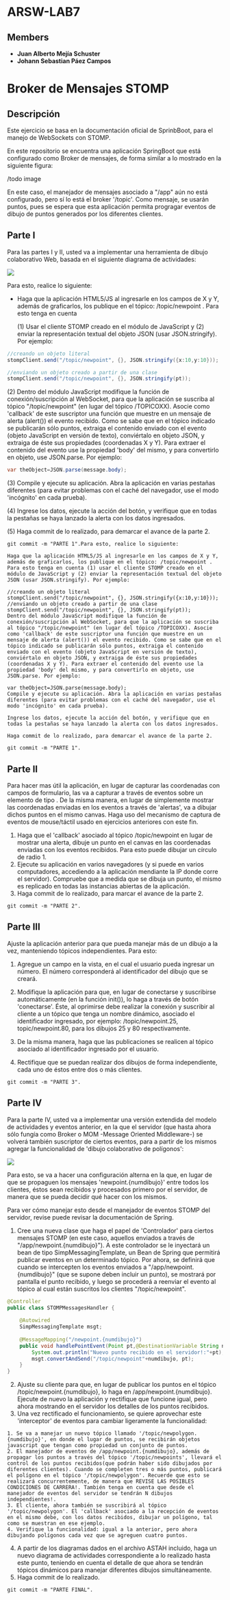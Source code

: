 # ARSW-LAB7

## Members 
- **Juan Alberto Mejía Schuster**
- **Johann Sebastian Páez Campos**
# Broker de Mensajes STOMP

## Descripción

Este ejercicio se basa en la documentación oficial de SprinbBoot, para el manejo de WebSockets con STOMP.

En este repositorio se encuentra una aplicación SpringBoot que está configurado como Broker de mensajes, de forma similar a lo mostrado en la siguiente figura:

/todo image

En este caso, el manejador de mensajes asociado a "/app" aún no está configurado, pero sí lo está el broker '/topic'. Como mensaje, se usarán puntos, pues se espera que esta aplicación permita progragar eventos de dibujo de puntos generados por los diferentes clientes.

## Parte I

Para las partes I y II, usted va a implementar una herramienta de dibujo colaborativo Web, basada en el siguiente diagrama de actividades:

![](https://github.com/jualme/ARSW-LAB7/blob/master/img/P1-AD.png)

Para esto, realice lo siguiente:

  - Haga que la aplicación HTML5/JS al ingresarle en los campos de X y Y, además de graficarlos, los publique en el tópico: /topic/newpoint . Para esto tenga en cuenta 
  
    (1) Usar el cliente STOMP creado en el módulo de JavaScript y (2) enviar la representación textual del objeto JSON (usar JSON.stringify). Por ejemplo:
    
 ```java   
//creando un objeto literal
stompClient.send("/topic/newpoint", {}, JSON.stringify({x:10,y:10}));
```
```java
//enviando un objeto creado a partir de una clase
stompClient.send("/topic/newpoint", {}, JSON.stringify(pt)); 
```

  (2) Dentro del módulo JavaScript modifique la función de conexión/suscripción al WebSocket, para que la aplicación se suscriba al tópico "/topic/newpoint" (en lugar del tópico /TOPICOXX). Asocie como 'callback' de este suscriptor una función que muestre en un mensaje de alerta (alert()) el evento recibido. Como se sabe que en el tópico indicado se publicarán sólo puntos, extraiga el contenido enviado con el evento (objeto JavaScript en versión de texto), conviértalo en objeto JSON, y extraiga de éste sus propiedades (coordenadas X y Y). Para extraer el contenido del evento use la propiedad 'body' del mismo, y para convertirlo en objeto, use JSON.parse. Por ejemplo:
  
```java
var theObject=JSON.parse(message.body);
```

   (3) Compile y ejecute su aplicación. Abra la aplicación en varias pestañas diferentes (para evitar problemas con el caché del navegador, use el modo 'incógnito' en cada prueba).
  
   (4) Ingrese los datos, ejecute la acción del botón, y verifique que en todas la pestañas se haya lanzado la alerta con los datos ingresados.
  
   (5) Haga commit de lo realizado, para demarcar el avance de la parte 2.
  
```
git commit -m "PARTE 1".Para esto, realice lo siguiente:

Haga que la aplicación HTML5/JS al ingresarle en los campos de X y Y, además de graficarlos, los publique en el tópico: /topic/newpoint . Para esto tenga en cuenta (1) usar el cliente STOMP creado en el módulo de JavaScript y (2) enviar la representación textual del objeto JSON (usar JSON.stringify). Por ejemplo:

//creando un objeto literal
stompClient.send("/topic/newpoint", {}, JSON.stringify({x:10,y:10}));
//enviando un objeto creado a partir de una clase
stompClient.send("/topic/newpoint", {}, JSON.stringify(pt)); 
Dentro del módulo JavaScript modifique la función de conexión/suscripción al WebSocket, para que la aplicación se suscriba al tópico "/topic/newpoint" (en lugar del tópico /TOPICOXX). Asocie como 'callback' de este suscriptor una función que muestre en un mensaje de alerta (alert()) el evento recibido. Como se sabe que en el tópico indicado se publicarán sólo puntos, extraiga el contenido enviado con el evento (objeto JavaScript en versión de texto), conviértalo en objeto JSON, y extraiga de éste sus propiedades (coordenadas X y Y). Para extraer el contenido del evento use la propiedad 'body' del mismo, y para convertirlo en objeto, use JSON.parse. Por ejemplo:

var theObject=JSON.parse(message.body);
Compile y ejecute su aplicación. Abra la aplicación en varias pestañas diferentes (para evitar problemas con el caché del navegador, use el modo 'incógnito' en cada prueba).

Ingrese los datos, ejecute la acción del botón, y verifique que en todas la pestañas se haya lanzado la alerta con los datos ingresados.

Haga commit de lo realizado, para demarcar el avance de la parte 2.

git commit -m "PARTE 1".
```  
  
## Parte II
 
Para hacer mas útil la aplicación, en lugar de capturar las coordenadas con campos de formulario, las va a capturar a través de eventos sobre un elemento de tipo <canvas>. De la misma manera, en lugar de simplemente mostrar las coordenadas enviadas en los eventos a través de 'alertas', va a dibujar dichos puntos en el mismo canvas. Haga uso del mecanismo de captura de eventos de mouse/táctil usado en ejercicios anteriores con este fin.

  1. Haga que el 'callback' asociado al tópico /topic/newpoint en lugar de mostrar una alerta, dibuje un punto en el canvas en las coordenadas enviadas con los eventos recibidos. Para esto puede dibujar un círculo de radio 1.
  2. Ejecute su aplicación en varios navegadores (y si puede en varios computadores, accediendo a la aplicación mendiante la IP donde corre el servidor). Compruebe que a medida que se dibuja un punto, el mismo es replicado en todas las instancias abiertas de la aplicación.
  3. Haga commit de lo realizado, para marcar el avance de la parte 2.
  
  ``` 
  git commit -m "PARTE 2".
  ```  
  
 ## Parte III

Ajuste la aplicación anterior para que pueda manejar más de un dibujo a la vez, manteniendo tópicos independientes. Para esto:

  1. Agregue un campo en la vista, en el cual el usuario pueda ingresar un número. El número corresponderá al identificador del dibujo que se creará.
  2. Modifique la aplicación para que, en lugar de conectarse y suscribirse automáticamente (en la función init()), lo haga a través de botón 'conectarse'. Éste, al oprimirse debe realizar la conexión y suscribir al cliente a un tópico que tenga un nombre dinámico, asociado el identificador ingresado, por ejemplo: /topic/newpoint.25, topic/newpoint.80, para los dibujos 25 y 80 respectivamente.
  3. De la misma manera, haga que las publicaciones se realicen al tópico asociado al identificador ingresado por el usuario.
  
  4. Rectifique que se puedan realizar dos dibujos de forma independiente, cada uno de éstos entre dos o más clientes.
  
  ``` 
  git commit -m "PARTE 3".
  ```  
 ## Parte IV
 
 Para la parte IV, usted va a implementar una versión extendida del modelo de actividades y eventos anterior, en la que el servidor (que hasta ahora sólo fungía como Broker o MOM -Message Oriented Middleware-) se volverá también suscriptor de ciertos eventos, para a partir de los mismos agregar la funcionalidad de 'dibujo colaborativo de polígonos':
 
![](https://github.com/jualme/ARSW-LAB7/blob/master/img/P2-AD.png)


Para esto, se va a hacer una configuración alterna en la que, en lugar de que se propaguen los mensajes 'newpoint.{numdibujo}' entre todos los clientes, éstos sean recibidos y procesados primero por el servidor, de manera que se pueda decidir qué hacer con los mismos.

Para ver cómo manejar esto desde el manejador de eventos STOMP del servidor, revise puede revisar la documentación de Spring.

  1. Cree una nueva clase que haga el papel de 'Controlador' para ciertos mensajes STOMP (en este caso, aquellos enviados a través de "/app/newpoint.{numdibujo}"). A este controlador se le inyectará un bean de tipo SimpMessagingTemplate, un Bean de Spring que permitirá publicar eventos en un determinado tópico. Por ahora, se definirá que cuando se intercepten los eventos enviados a "/app/newpoint.{numdibujo}" (que se supone deben incluir un punto), se mostrará por pantalla el punto recibido, y luego se procederá a reenviar el evento al tópico al cual están suscritos los clientes "/topic/newpoint".
  
```java 
@Controller
public class STOMPMessagesHandler {
	
	@Autowired
	SimpMessagingTemplate msgt;
    
	@MessageMapping("/newpoint.{numdibujo}")    
	public void handlePointEvent(Point pt,@DestinationVariable String numdibujo) throws Exception {
		System.out.println("Nuevo punto recibido en el servidor!:"+pt);
		msgt.convertAndSend("/topic/newpoint"+numdibujo, pt);
	}
}
``` 

  2. Ajuste su cliente para que, en lugar de publicar los puntos en el tópico /topic/newpoint.{numdibujo}, lo haga en /app/newpoint.{numdibujo}. Ejecute de nuevo la aplicación y rectifique que funcione igual, pero ahora mostrando en el servidor los detalles de los puntos recibidos.
  3. Una vez rectificado el funcionamiento, se quiere aprovechar este 'interceptor' de eventos para cambiar ligeramente la funcionalidad:
  
    1. Se va a manejar un nuevo tópico llamado '/topic/newpolygon.{numdibujo}', en donde el lugar de puntos, se recibirán objetos javascript que tengan como propiedad un conjunto de puntos.
    2. El manejador de eventos de /app/newpoint.{numdibujo}, además de propagar los puntos a través del tópico '/topic/newpoints', llevará el control de los puntos recibidos(que podrán haber sido dibujados por diferentes clientes). Cuando se completen tres o más puntos, publicará el polígono en el tópico '/topic/newpolygon'. Recuerde que esto se realizará concurrentemente, de manera que REVISE LAS POSIBLES CONDICIONES DE CARRERA!. También tenga en cuenta que desde el manejador de eventos del servidor se tendrán N dibujos independientes!.
    3. El cliente, ahora también se suscribirá al tópico '/topic/newpolygon'. El 'callback' asociado a la recepción de eventos en el mismo debe, con los datos recibidos, dibujar un polígono, tal como se muestran en ese ejemplo.
    4. Verifique la funcionalidad: igual a la anterior, pero ahora dibujando polígonos cada vez que se agreguen cuatro puntos.
  4. A partir de los diagramas dados en el archivo ASTAH incluido, haga un nuevo diagrama de actividades correspondiente a lo realizado hasta este punto, teniendo en cuenta el detalle de que ahora se tendrán tópicos dinámicos para manejar diferentes dibujos simultáneamente.
  5. Haga commit de lo realizado.
   ``` 
  git commit -m "PARTE FINAL".
  ```  
